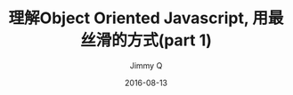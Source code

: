 ---
title: 理解Object Oriented Javascript, 用最丝滑的方式(part 1)
subtitle:
date: 2016-08-13
categories: 笔记
author: Jimmy Q
permalink: o-o-js-p1
---